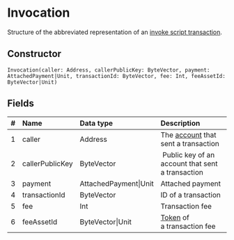 # Invocation

Structure of the abbreviated representation of an [invoke script transaction](/blockchain/transaction-type/invoke-script-transaction.md).

## Constructor

``` ride
Invocation(caller: Address, callerPublicKey: ByteVector, payment: AttachedPayment|Unit, transactionId: ByteVector, fee: Int, feeAssetId: ByteVector|Unit)
```

## Fields

|   #   | Name | Data type | Description |
| :--- | :--- | :--- | :--- |
| 1 | caller | Address |  The [account](/blockchain/account.md) that sent a transaction |
| 2 | callerPublicKey | ByteVector | Public key of an account that sent a transaction |
| 3 | payment | AttachedPayment&#124;Unit | Attached payment |
| 4 | transactionId | ByteVector | ID of a transaction |
| 5 | fee | Int | Transaction fee |
| 6 | feeAssetId | ByteVector&#124;Unit | [Token](/blockchain/token.md) of a transaction fee |
